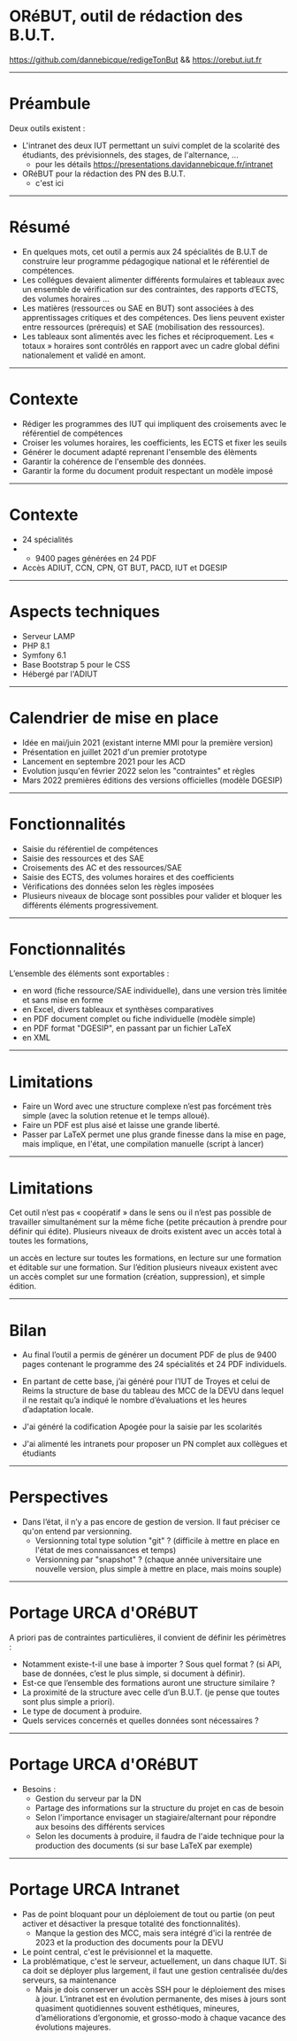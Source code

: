 # ORéBUT, outil de rédaction des B.U.T.

https://github.com/dannebicque/redigeTonBut && https://orebut.iut.fr

---

# Préambule

Deux outils existent :

* L'intranet des deux IUT permettant un suivi complet de la scolarité des étudiants, des prévisionnels, des stages, de l'alternance, ...
  * pour les détails https://presentations.davidannebicque.fr/intranet
* ORéBUT pour la rédaction des PN des B.U.T.
  * c'est ici 

---

# Résumé

* En quelques mots, cet outil a permis aux 24 spécialités de B.U.T de construire leur programme pédagogique national et le référentiel de compétences.
* Les collégues devaient alimenter différents formulaires et tableaux avec un ensemble de vérification sur des contraintes, des rapports d’ECTS, des volumes horaires ...
* Les matières (ressources ou SAE en BUT) sont associées à des apprentissages critiques et des compétences. Des liens peuvent exister entre ressources (prérequis) et SAE (mobilisation des ressources).
* Les tableaux sont alimentés avec les fiches et réciproquement. Les « totaux » horaires sont contrôlés en rapport avec un cadre global défini nationalement et validé en amont.

---

# Contexte

* Rédiger les programmes des IUT qui impliquent des croisements avec le référentiel de compétences
* Croiser les volumes horaires, les coefficients, les ECTS et fixer les seuils
* Générer le document adapté reprenant l'ensemble des élèments
* Garantir la cohérence de l'ensemble des données.
* Garantir la forme du document produit respectant un modèle imposé

---

# Contexte

* 24 spécialités
* + 9400 pages générées en 24 PDF
* Accès ADIUT, CCN, CPN, GT BUT, PACD, IUT et DGESIP

---

# Aspects techniques

* Serveur LAMP
* PHP 8.1
* Symfony 6.1
* Base Bootstrap 5 pour le CSS
* Hébergé par l'ADIUT

---

# Calendrier de mise en place

* Idée en mai/juin 2021 (existant interne MMI pour la première version)
* Présentation en juillet 2021 d'un premier prototype
* Lancement en septembre 2021 pour les ACD
* Evolution jusqu'en février 2022 selon les "contraintes" et règles
* Mars 2022 premières éditions des versions officielles (modèle DGESIP)

---

# Fonctionnalités

* Saisie du référentiel de compétences
* Saisie des ressources et des SAE
* Croisements des AC et des ressources/SAE
* Saisie des ECTS, des volumes horaires et des coefficients
* Vérifications des données selon les règles imposées
* Plusieurs niveaux de blocage sont possibles pour valider et bloquer les différents éléments progressivement.

---

# Fonctionnalités

L’ensemble des éléments sont exportables :
* en word (fiche ressource/SAE individuelle), dans une version très limitée et sans mise en forme
* en Excel, divers tableaux et synthèses comparatives
* en PDF document complet ou fiche individuelle (modèle simple)
* en PDF format "DGESIP", en passant par un fichier LaTeX
* en XML

---

# Limitations

* Faire un Word avec une structure complexe n’est pas forcément très simple (avec la solution retenue et le temps alloué). 
* Faire un PDF est plus aisé et laisse une grande liberté.
* Passer par LaTeX permet une plus grande finesse dans la mise en page, mais implique, en l'état, une compilation manuelle (script à lancer)

---

# Limitations

Cet outil n’est pas « coopératif » dans le sens ou il n’est pas possible de travailler simultanément sur la même fiche (petite précaution à prendre pour définir qui édite). Plusieurs niveaux de droits existent avec un accès total à toutes les formations,

un accès en lecture sur toutes les formations, en lecture sur une formation et éditable sur une formation. Sur l’édition plusieurs niveaux existent avec un accès complet sur une formation (création, suppression), et simple édition.

---

# Bilan 

* Au final l’outil a permis de générer un document PDF de plus de 9400 pages contenant le programme des 24 spécialités et 24 PDF individuels.

* En partant de cette base, j’ai généré pour l’IUT de Troyes et celui de Reims la structure de base du tableau des MCC de la DEVU dans lequel il ne restait qu’a indiqué le nombre d’évaluations et les heures d’adaptation locale.
* J'ai généré la codification Apogée pour la saisie par les scolarités
* J'ai alimenté les intranets pour proposer un PN complet aux collègues et étudiants

---

# Perspectives

* Dans l’état, il n’y a pas encore de gestion de version. Il faut préciser ce qu'on entend par versionning.
  * Versionning total type solution "git" ? (difficile à mettre en place en l'état de mes connaissances et temps)
  * Versionning par "snapshot" ? (chaque année universitaire une nouvelle version, plus simple à mettre en place, mais moins souple)

---

# Portage URCA d'ORéBUT

A priori pas de contraintes particulières, il convient de définir les périmètres :

* Notamment existe-t-il une base à importer ? Sous quel format ? (si API, base de données, c’est le plus simple, si document à définir). 
* Est-ce que l’ensemble des formations auront une structure similaire ?
* La proximité de la structure avec celle d’un B.U.T. (je pense que toutes sont plus simple a priori).
* Le type de document à produire.
* Quels services concernés et quelles données sont nécessaires ?

---

# Portage URCA d'ORéBUT

* Besoins :
  * Gestion du serveur par la DN
  * Partage des informations sur la structure du projet en cas de besoin
  * Selon l'importance envisager un stagiaire/alternant pour répondre aux besoins des différents services
  * Selon les documents à produire, il faudra de l'aide technique pour la production des documents (si sur base LaTeX par exemple)

---

# Portage URCA Intranet

* Pas de point bloquant pour un déploiement de tout ou partie (on peut activer et désactiver la presque totalité des fonctionnalités).
  * Manque la gestion des MCC, mais sera intégré d'ici la rentrée de 2023 et la production des documents pour la DEVU 
* Le point central, c'est le prévisionnel et la maquette. 
* La problématique, c'est le serveur, actuellement, un dans chaque IUT. Si ca doit se déployer plus largement, il faut une gestion centralisée du/des serveurs, sa maintenance 
  * Mais je dois conserver un accès SSH pour le déploiement des mises à jour. L’intranet est en évolution permanente, des mises à jours sont
  quasiment quotidiennes souvent esthétiques, mineures, d’améliorations d’ergonomie, et grosso-modo à chaque vacance des évolutions majeures.

